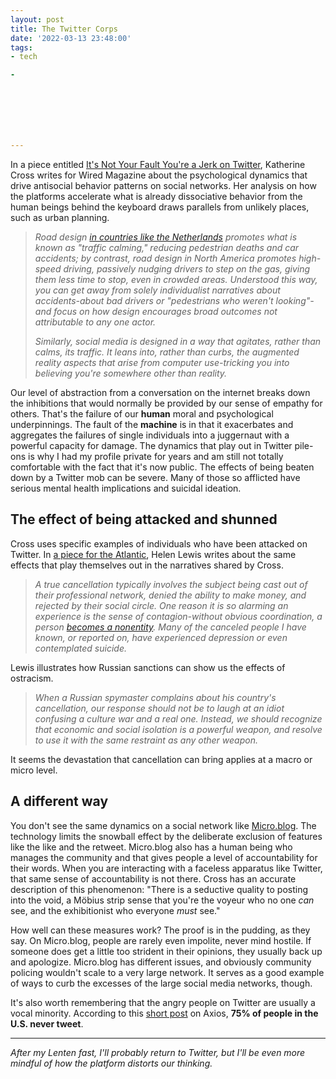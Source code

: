 ```yaml
---
layout: post
title: The Twitter Corps
date: '2022-03-13 23:48:00'
tags:
- tech

- 







---
```


In a piece entitled [It's Not Your Fault You're a Jerk on Twitter](https://www.wired.com/story/social-media-harassment-platforms), Katherine Cross writes for Wired Magazine about the psychological dynamics that drive antisocial behavior patterns on social networks. Her analysis on how the platforms accelerate what is already dissociative behavior from the human beings behind the keyboard draws parallels from unlikely places, such as urban planning.

> _Road design_ [_in countries like the Netherlands_](https://www.youtube.com/watch?v=ORzNZUeUHAM&t=4s) _promotes what is known as "traffic calming," reducing pedestrian deaths and car accidents; by contrast, road design in North America promotes high-speed driving, passively nudging drivers to step on the gas, giving them less time to stop, even in crowded areas. Understood this way, you can get away from solely individualist narratives about accidents-about bad drivers or "pedestrians who weren't looking"-and focus on how design encourages broad outcomes not attributable to any one actor._  
>   
> _Similarly, social media is designed in a way that agitates, rather than calms, its traffic. It leans into, rather than curbs, the augmented reality aspects that arise from computer use-tricking you into believing you're somewhere other than reality._

Our level of abstraction from a conversation on the internet breaks down the inhibitions that would normally be provided by our sense of empathy for others. That's the failure of our **human** moral and psychological underpinnings. The fault of the **machine** is in that it exacerbates and aggregates the failures of single individuals into a juggernaut with a powerful capacity for damage. The dynamics that play out in Twitter pile-ons is why I had my profile private for years and am still not totally comfortable with the fact that it's now public. The effects of being beaten down by a Twitter mob can be severe. Many of those so afflicted have serious mental health implications and suicidal ideation.

## The effect of being attacked and shunned

Cross uses specific examples of individuals who have been attacked on Twitter. In [a piece for the Atlantic](https://www.theatlantic.com/ideas/archive/2022/03/russia-ukraine-war-cancel-putin-culture-war/626978), Helen Lewis writes about the same effects that play themselves out in the narratives shared by Cross.

> _A true cancellation typically involves the subject being cast out of their professional network, denied the ability to make money, and rejected by their social circle. One reason it is so alarming an experience is the sense of contagion-without obvious coordination, a person_ [_becomes a nonentity_](https://www.theatlantic.com/magazine/archive/2021/10/new-puritans-mob-justice-canceled/619818/)_. Many of the canceled people I have known, or reported on, have experienced depression or even contemplated suicide._

Lewis illustrates how Russian sanctions can show us the effects of ostracism.

> _When a Russian spymaster complains about his country's cancellation, our response should not be to laugh at an idiot confusing a culture war and a real one. Instead, we should recognize that economic and social isolation is a powerful weapon, and resolve to use it with the same restraint as any other weapon._

It seems the devastation that cancellation can bring applies at a macro or micro level.

## A different way

You don't see the same dynamics on a social network like [Micro.blog](https://micro.blog/). The technology limits the snowball effect by the deliberate exclusion of features like the like and the retweet. Micro.blog also has a human being who manages the community and that gives people a level of accountability for their words. When you are interacting with a faceless apparatus like Twitter, that same sense of accountability is not there. Cross has an accurate description of this phenomenon: "There is a seductive quality to posting into the void, a Möbius strip sense that you're the voyeur who no one _can_ see, and the exhibitionist who everyone _must_ see."  
  
How well can these measures work? The proof is in the pudding, as they say. On Micro.blog, people are rarely even impolite, never mind hostile. If someone does get a little too strident in their opinions, they usually back up and apologize. Micro.blog has different issues, and obviously community policing wouldn't scale to a very large network. It serves as a good example of ways to curb the excesses of the large social media networks, though.  
  
It's also worth remembering that the angry people on Twitter are usually a vocal minority. According to this [short post](https://www.axios.com/political-polarization-twitter-cable-news-ac9699c6-260d-4141-b511-5c7193566ea1.html) on Axios, **75% of people in the U.S. never tweet**.

* * *

_After my Lenten fast, I'll probably return to Twitter, but I'll be even more mindful of how the platform distorts our thinking._

